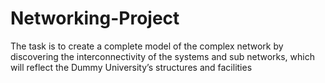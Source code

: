 # Networking-Project
The task is to create a complete model of the complex network by discovering the  interconnectivity of the systems and sub networks, which will reflect the Dummy  University’s structures and facilities
